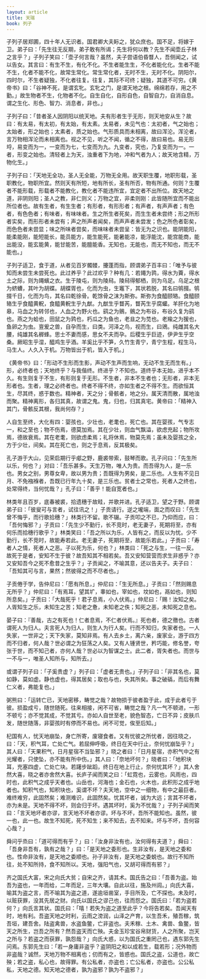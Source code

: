 ```yaml
---
layout: article
title: 天瑞
book: 列子
---
```


子列子居郑圃，四十年人无识者。国君卿大夫眎之，犹众庶也。国不足，将嫁于卫。弟子曰：「先生往无反期，弟子敢有所谒；先生将何以教？先生不闻壶丘子林之言乎？」子列子笑曰：「壶子何言哉？虽然，夫子尝语伯昏瞀人，吾侧闻之，试以告女。其言曰：有生不生，有化不化。不生者能生生，不化者能化化。生者不能不生，化者不能不化，故常生常化。常生常化者，无时不生，无时不化。阴阳尔，四时尔，不生者疑独，不化者往复。往复，其际不可终；疑独，其道不可穷。《黄帝书》曰：「谷神不死，是谓玄牝。玄牝之门，是谓天地之根。绵绵若存，用之不勤。」故生物者不生，化物者不化。自生自化，自形自色，自智自力，自消自息。谓之生化、形色、智力、消息者，非也。」

子列子曰：「昔者圣人因阴阳以统天地。夫有形者生于无形，则天地安从生？故曰：有太易，有太初，有太始，有太素。太易者，未见气也：太初者，气之始也；太始者，形之始也；太素者，质之始也。气形质具而未相离，故曰浑沦。浑沦者，言万物相浑沦而未相离也。视之不见，听之不闻，循之不得，故曰易也。易无形埒，易变而为一，一变而为七，七变而为九。九变者，究也，乃复变而为一。一者，形变之始也。清轻者上为天，浊重者下为地，冲和气者为人；故天地含精，万物化生。」

子列子曰：「天地无全功，圣人无全能，万物无全用。故天职生覆，地职形载，圣职教化，物职所宜。然则天有所短，地有所长，圣有所否，物有所通。何则？生覆者不能形载，形载者不能教化，教化者不能违所宜，宜定者不出所位。故天地之道，非阴则阳；圣人之教，非仁则义；万物之宜，非柔则刚：此皆随所宜而不能出所位者也。故有生者，有生生者；有形者，有形形者；有声者，有声声者；有色者，有色色者；有味者，有味味者。生之所生者死矣，而生生者未尝终；形之所形者实矣，而形形者未尝有；声之所声者闻矣，而声声者未尝发；色之所色者彰矣，而色色者未尝显；味之所味者尝矣，而味味者未尝呈：皆无为之识也。能阴能阳，能柔能刚，能短能长，能员能方，能生能死，能暑能凉，能浮能沈，能宫能商，能出能没，能玄能黄，能甘能苦，能膻能香。无知也，无能也，而无不知也，而无不能也。」

子列子适卫，食于道，从者见百岁髑髅，攓蓬而指，顾谓弟子百丰曰：「唯予与彼知而未尝生未尝死也。此过养乎？此过欢乎？种有几：若䵷为鹑，得水为藚，得水土之际，则为䵷蠙之衣。生于陵屯，则为陵舄。陵舄得郁栖，则为乌足。乌足之根为蛴螬，其叶为胡蝶。胡蝶胥也，化而为虫，生竈下，其状若脱，其名曰鸲掇。鸲掇千日，化而为鸟，其名曰乾徐骨。乾馀骨之沫为斯弥。斯弥为食醯颐辂。食醯颐辂生乎食醯黄軦，食醯黄軦生乎九猷。九猷生乎瞀芮，瞀芮生乎腐蠸。羊肝化为地皋，马血之为转邻也，人血之为野火也。鹞之为鸇，鸇之为布谷，布谷久复为鹞也。燕之为蛤也，田鼠之为鹑也，朽瓜之为鱼也，老韭之为苋也。老羭之为猨也，鱼卵之为虫。亶爰之兽，自孕而生，曰类。河泽之鸟，视而生，曰鶂。纯雌其名大腰，纯雄其名稺蜂。思士不妻而感，思女不夫而孕。后稷生乎巨迹，伊尹生乎空桑。厥昭生乎湿，醯鸡生乎酒。羊奚比乎不笋，久竹生青宁，青宁生程，程生马，马生人。人久入于机。万物皆出于机，皆入于机。」

《黄帝书》曰：「形动不生形而生影，声动不生声而生响，无动不生无而生有。」形，必终者也；天地终乎？与我偕终。终进乎？不知也。道终乎本无始，进乎本不久。有生则复于不生，有形则复于无形。不生者，非本不生者也；无形者，非本无形者也。生者，理之必终者也。终者不得不终，亦如生者之不得不生。而欲恒其生，尽其终，惑于数也。精神者，天之分；骨骸者，地之分。属天清而散，属地浊而聚。精神离形，各归其真，故谓之鬼。鬼，归也，归其真宅。黄帝曰：「精神入其门，骨骸反其根，我尚何存？」

人自生至终，大化有四：婴孩也，少壮也，老耄也，死亡也。其在婴孩，气专志一，和之至也；物不伤焉，德莫加焉。其在少壮，则血气飘溢，欲虑充起；物所攻焉，德故衰焉。其在老耄，则欲虑柔焉；礼将休焉，物莫先焉；虽未及婴孩之全，方于少壮，间矣。其在死亡也，则之于息焉，反其极矣。

孔子游于大山，见荣启期行乎郕之野，鹿裘带索，鼓琴而歌。孔子问曰：「先生所以乐，何也？」对曰：「吾乐甚多。天生万物，唯人为贵。而吾得为人，是一乐也。男女之别，男尊女卑，故以男为贵；吾既得为男矣，是二乐也。人生有不见日月、不免襁褓者，吾既已行年九十矣，是三乐也。贫者士之常也，死者人之终也，处常得终，当何忧哉？」孔子曰：「善乎！能自宽者也。」

林类年且百岁，底春被裘，拾遗穗于故畦，并歌并进。孔子适卫，望之于野。顾谓弟子曰：「彼叟可与言者，试往讯之！」子贡请行。逆之壠端，面之而叹曰：「先生曾不悔乎，而行歌拾穗？」林类行不留。歌不辍。子贡叩之不已，乃仰而应，曰：「吾何悔邪？」子贡曰：「先生少不勤行，长不竞时，老无妻子，死期将至，亦有何乐而拾穗行歌乎？」林类笑曰：「吾之所以为乐，人皆有之，而反以为忧。少不勤行，长不竞时，故能寿若此。老无妻子，死期将至，故能乐若此。」子贡曰：「寿者人之情，死者人之恶。子以死为乐，何也？」林类曰：「死之与生，一往一反。故死于是者，安知不生于彼？故吾知其不相若矣。吾又安知营营而求生非惑乎？亦又安知吾今之死不愈昔之生乎？」子贡闻之，不喻其意，还以告夫子。夫子曰：「吾知其可与言，果然；然彼得之而不尽者也。」

子贡倦于学，告仲尼曰：「愿有所息，」仲尼曰：「生无所息。」子贡曰：「然则赐息无所乎？」仲尼曰：「有焉耳，望其圹，睾如也，宰如也，坟如也，鬲如也，则知所息矣。」子贡曰：「大哉死乎！君子息焉，小人伏焉。」仲尼曰：「赐！汝知之矣。人胥知生之乐，未知生之苦；知老之惫，未知老之佚；知死之恶，未知死之息也。

晏子曰：『善哉，古之有死也！仁者息焉，不仁者伏焉。』死也者，德之徼也。古者谓死人为归人。夫言死人为归人，则生人为行人矣。行而不知归，失家者也。一人失家，一世非之；天下失家，莫知非焉。有人去乡土，离六亲，废家业，游于四方而不归者，何人哉？世必谓之为狂荡之人矣。又有人锺贤世，矜巧能，修名誉，夸张于世，而不知己者，亦何人哉？世必以为智谋之士。此二者，胥失者也。而世与一不与一，唯圣人知所与，知所去。」

或谓子列子曰：「子奚贵虚？」列子曰：「虚者无贵也。」子列子曰：「非其名也，莫如静，莫如虚。静也虚也，得其居矣；取也与也，失其所矣。事之破䃣，而后有舞仁义者，弗能复也。」

粥熊曰：「运转亡已，天地密移，畴觉之哉？故物损于彼者盈于此，成于此者亏于彼。损盈成亏，随世随死。往来相接，闲不可省，畴觉之哉？凡一气不顿进，一形不顿亏；亦不觉其成，不觉其亏。亦如人自世至老，貌色智态，亡日不异；皮肤爪发，随世随落，非婴孩时有停而不易也。闲不可觉，俟至后知。」

杞国有人，忧天地崩坠，身亡所寄，废寝食者。又有忧彼之所忧者，因往晓之，曰：「天，积气耳，亡处亡气。若屈伸呼吸，终日在天中行止，奈何忧崩坠乎？」其人曰：「天果积气，日月星宿不当坠邪？」晓之者曰：「日月星宿，亦积气中之有光耀者，只使坠，亦不能有所中伤。」其人曰：「奈地坏何？」晓者曰：「地积块耳，充塞四虚，亡处亡块。若躇步跐蹈，终日在地上行止，奈何忧其坏？」其人舍然大喜，晓之者亦舍然大喜。长庐子闻而笑之曰：「虹霓也，云雾也，风雨也，四时也，此积气之成乎天者也。山岳也，河海也；金石也，火木也，此积形之成乎地者也。知积气也，知积块也，奚谓不坏？夫天地，空中之一细物，有中之最巨者。难终难穷，此固然矣；难测难识，此固然矣。忧其坏者，诚为大远；言其不坏者，亦为未是。天地不得不坏，则会归于坏。遇其坏时，奚为不忧哉？」子列子闻而笑曰：「言天地坏者亦谬，言天地不坏者亦谬。坏与不坏，吾所不能知也。虽然，彼一也，此一也。故生不知死，死不知生；来不知去，去不知来。坏与不坏，吾何容心哉？」

舜问乎烝曰：「道可得而有乎？」曰：「汝身非汝有也，汝何得有夫道？」舜曰：「吾身非吾有，孰有之哉？」曰：「是天地之委形也。生非汝有，是天地之委和也。性命非汝有，是天地之委顺也。孙子非汝有，是天地之委蜕也。故行不知所往，处不知所持，食不知所以。天地，强阳气也，又胡可得而有邪？」

齐之国氏大富，宋之向氏大贫；自宋之齐，请其术。国氏告之曰：「吾善为盗。始吾为盗也，一年而给，二年而足，三年大壤。自此以往，施及州闾。」向氏大喜，喻其为盗之言，而不喻其为盗之道，遂逾垣凿室，手目所及，亡不探也。未及时，以赃获罪，没其先居之财。向氏以国氏之谬己也，往而怨之。国氏曰：「若为盗若何？」向氏言其状。国氏曰：「嘻！若失为盗之道至此乎？今将告若矣。吾闻天有时，地有利。吾盗天地之时利，云雨之滂润，山泽之产育，以生吾禾，殖吾稼，筑吾垣，建吾舍。陆盗禽兽，水盗鱼鳖，亡非盗也。夫禾稼、土木、禽兽、鱼鳖，皆天之所生，岂吾之所有？然吾盗天而亡殃。夫金玉珍宝谷帛财货，人之所聚，岂天之所与？若盗之而获罪，孰怨哉？」向氏大惑，以为国氏之重罔己也，遇东郭先生问焉。东郭先生曰：「若一身庸非盗乎？盗阴阳之和以成若生，载若形；况外物而非盗哉？诚然，天地万物不相离也；仞而有之，皆惑也。国氏之盗，公道也，故亡殃；若之盗，私心也，故得罪。有公私者，亦盗也；亡公私者，亦盗也。公公私私，天地之德。知天地之德者，孰为盗邪？孰为不盗邪？」

